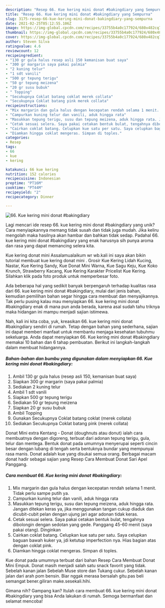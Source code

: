 ```yaml
---
description: "Resep 66. Kue kering mini donat #bakingdiary yang Sempurna"
title: "Resep 66. Kue kering mini donat #bakingdiary yang Sempurna"
slug: 3175-resep-66-kue-kering-mini-donat-bakingdiary-yang-sempurna
date: 2021-02-25T05:12:55.106Z
image: https://img-global.cpcdn.com/recipes/33755b4a0c177924/680x482cq70/66-kue-kering-mini-donat-bakingdiary-foto-resep-utama.jpg
thumbnail: https://img-global.cpcdn.com/recipes/33755b4a0c177924/680x482cq70/66-kue-kering-mini-donat-bakingdiary-foto-resep-utama.jpg
cover: https://img-global.cpcdn.com/recipes/33755b4a0c177924/680x482cq70/66-kue-kering-mini-donat-bakingdiary-foto-resep-utama.jpg
author: Steven Silva
ratingvalue: 4.6
reviewcount: 12
recipeingredient:
- "130 gr gula halus resep asli 150 kemanisan buat saya"
- "300 gr margarin saya pakai palmia"
- "2 kuning telur"
- "1 sdt vanili"
- "500 gr tepung terigu"
- "50 gr tepung meizena"
- "20 gr susu bubuk"
- " Topping"
- "Secukupnya Coklat batang coklat merek collata"
- "Secukupnya Coklat batang pink merek collata"
recipeinstructions:
- "Mix margarin dan gula halus dengan kecepatan rendah selama 1 menit. Tidak perlu sampe putih ya."
- "Campurkan kuning telur dan vanili, aduk hingga rata"
- "Masukkan tepung terigu, susu dan tepung meizena, aduk hingga rata. Jangan ditekan keras ya, jika menggunakan tangan cukup diaduk dan dicubit-cubit pelan dengan ujung jari agar adonan tidak keras."
- "Cetak sesuai selera. Saya pakai cetakan bentuk bulat, tengahnya dibolongin dengan sedotan yang gede. Panggang 45-60 menit (saya pakai otang). Dinginkan"
- "Cairkan coklat batang. Celupkan kue satu per satu. Saya celupkan baguan bawah kuker ya, jdi ketutup imperfection nya. Hias bagian atas dengan coklat pink."
- "Diamkan hingga coklat mengeras. Simpan di toples."
categories:
- Resep
tags:
- 66
- kue
- kering

katakunci: 66 kue kering 
nutrition: 152 calories
recipecuisine: Indonesian
preptime: "PT16M"
cooktime: "PT44M"
recipeyield: "2"
recipecategory: Dinner

---
```



![66. Kue kering mini donat #bakingdiary](https://img-global.cpcdn.com/recipes/33755b4a0c177924/680x482cq70/66-kue-kering-mini-donat-bakingdiary-foto-resep-utama.jpg)

Lagi mencari ide resep 66. kue kering mini donat #bakingdiary yang unik? Cara menyiapkannya memang tidak susah dan tidak juga mudah. Jika keliru mengolah maka hasilnya akan hambar dan bahkan tidak sedap. Padahal 66. kue kering mini donat #bakingdiary yang enak harusnya sih punya aroma dan rasa yang dapat memancing selera kita.

Kue kering donat mini Assalamualaikum wr wb.kali ini saya akan bikin tutorial membuat kue kering donat mini . Grosir Kue Kering Lidah Kucing, Nastar, Kue Kering Sandy, Kue Donat Mini Warna, Kue Sagu Keju, Kue Koko Krunch, Strawberry Kacang, Kue Kering Karakter Pricelist Kue Kering. Silahkan klik pada foto produk untuk memperbesar foto.

Ada beberapa hal yang sedikit banyak berpengaruh terhadap kualitas rasa dari 66. kue kering mini donat #bakingdiary, mulai dari jenis bahan, kemudian pemilihan bahan segar hingga cara membuat dan menyajikannya. Tak perlu pusing kalau mau menyiapkan 66. kue kering mini donat #bakingdiary enak di mana pun anda berada, karena asal sudah tahu triknya maka hidangan ini mampu menjadi sajian istimewa.


Nah, kali ini kita coba, yuk, kreasikan 66. kue kering mini donat #bakingdiary sendiri di rumah. Tetap dengan bahan yang sederhana, sajian ini dapat memberi manfaat untuk membantu menjaga kesehatan tubuhmu sekeluarga. Anda dapat menyiapkan 66. Kue kering mini donat #bakingdiary memakai 10 bahan dan 6 tahap pembuatan. Berikut ini langkah-langkah dalam membuat hidangannya.

<!--inarticleads1-->

##### Bahan-bahan dan bumbu yang digunakan dalam menyiapkan 66. Kue kering mini donat #bakingdiary:

1. Ambil 130 gr gula halus (resep asli 150, kemanisan buat saya)
1. Siapkan 300 gr margarin (saya pakai palmia)
1. Sediakan 2 kuning telur
1. Ambil 1 sdt vanili
1. Siapkan 500 gr tepung terigu
1. Sediakan 50 gr tepung meizena
1. Siapkan 20 gr susu bubuk
1. Ambil  Topping
1. Gunakan Secukupnya Coklat batang coklat (merek collata)
1. Sediakan Secukupnya Coklat batang pink (merek collata)


Donat Mini extra Kentang - Donat (doughnuts atau donut) ialah cara membuatnya dengan digoreng, terbuat dari adonan tepung terigu, gula, telur dan mentega. Bentuk donat pada umumnya menyerupai seperti cincin besar dengan lubang di tengah serta bentuknya bundar yang mempunyai rasa manis. Donat adalah kue yang disukai semua orang. Berbagai macam donat hadir sebagai sajian yang Resep Cara Membuat Donat Sari Apel Panggang. 

<!--inarticleads2-->

##### Cara membuat 66. Kue kering mini donat #bakingdiary:

1. Mix margarin dan gula halus dengan kecepatan rendah selama 1 menit. Tidak perlu sampe putih ya.
1. Campurkan kuning telur dan vanili, aduk hingga rata
1. Masukkan tepung terigu, susu dan tepung meizena, aduk hingga rata. Jangan ditekan keras ya, jika menggunakan tangan cukup diaduk dan dicubit-cubit pelan dengan ujung jari agar adonan tidak keras.
1. Cetak sesuai selera. Saya pakai cetakan bentuk bulat, tengahnya dibolongin dengan sedotan yang gede. Panggang 45-60 menit (saya pakai otang). Dinginkan
1. Cairkan coklat batang. Celupkan kue satu per satu. Saya celupkan baguan bawah kuker ya, jdi ketutup imperfection nya. Hias bagian atas dengan coklat pink.
1. Diamkan hingga coklat mengeras. Simpan di toples.


Kue donat pada umumnya terbuat dari bahan Resep Cara Membuat Donat Mini Empuk. Donat masih menjadi salah satu snack favorit yang tidak. Sebelah kanan jalan Sebelah Muse store dan Tukang cukur. Sebelah kanan jalan dari arah pom bensin. Biar nggak merasa bersalah gitu.pas beli semangat bener.giliran make.sesekali.hihi. 

Gimana nih? Gampang kan? Itulah cara membuat 66. kue kering mini donat #bakingdiary yang bisa Anda lakukan di rumah. Semoga bermanfaat dan selamat mencoba!
